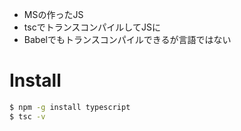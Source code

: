 - MSの作ったJS
- tscでトランスコンパイルしてJSに
- Babelでもトランスコンパイルできるが言語ではない

# Install
```bash
$ npm -g install typescript
$ tsc -v
```
